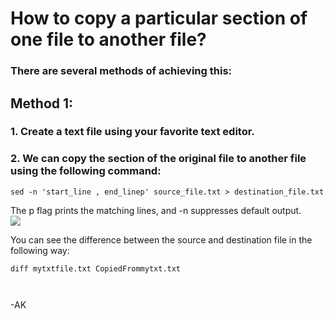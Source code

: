 # How to copy a particular section of one file to another file?

### There are several methods of achieving this:
## Method 1:
### 1. Create a text file using your favorite text editor.
### 2. We can copy the section of the original file to another file using the following command:
```
sed -n 'start_line , end_linep' source_file.txt > destination_file.txt
```
The p flag prints the matching lines, and -n suppresses default output.<br>
![](https://github.com/amancs1422/Practice_Shell_Scripting/blob/95956a2a789db9c9cd448d9c5d0daf33755c3a84/Images/Section_Copy1.jpg)<br>

You can see the difference between the source and destination file in the following way:
```
diff mytxtfile.txt CopiedFrommytxt.txt
```
![]()<br>

```

```

-AK
